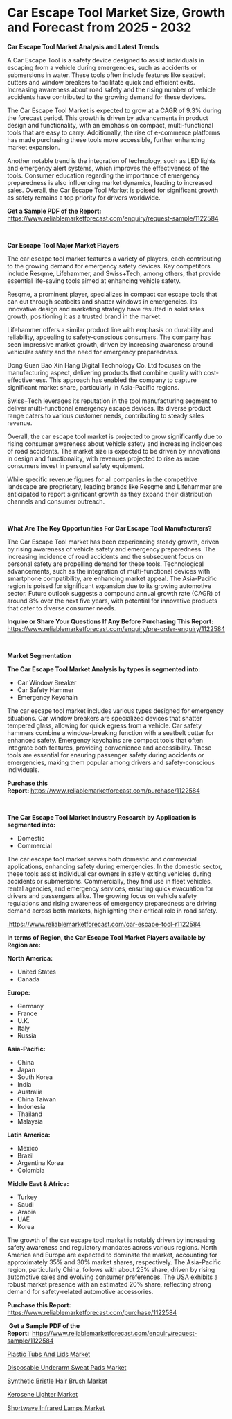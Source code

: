 <p><h1>Car Escape Tool Market Size, Growth and Forecast from 2025 - 2032</h1></p><p><strong>Car Escape Tool Market Analysis and Latest Trends</strong></p>
<p><p>A Car Escape Tool is a safety device designed to assist individuals in escaping from a vehicle during emergencies, such as accidents or submersions in water. These tools often include features like seatbelt cutters and window breakers to facilitate quick and efficient exits. Increasing awareness about road safety and the rising number of vehicle accidents have contributed to the growing demand for these devices.</p><p>The Car Escape Tool Market is expected to grow at a CAGR of 9.3% during the forecast period. This growth is driven by advancements in product design and functionality, with an emphasis on compact, multi-functional tools that are easy to carry. Additionally, the rise of e-commerce platforms has made purchasing these tools more accessible, further enhancing market expansion. </p><p>Another notable trend is the integration of technology, such as LED lights and emergency alert systems, which improves the effectiveness of the tools. Consumer education regarding the importance of emergency preparedness is also influencing market dynamics, leading to increased sales. Overall, the Car Escape Tool Market is poised for significant growth as safety remains a top priority for drivers worldwide.</p></p>
<p><strong>Get a Sample PDF of the Report:&nbsp;</strong> <a href="https://www.reliablemarketforecast.com/enquiry/request-sample/1122584?utm_campaign=1893&utm_medium=2&utm_source=Github&utm_content=ia&utm_term=05042025&utm_id=car-escape-tool">https://www.reliablemarketforecast.com/enquiry/request-sample/1122584</a></p>
<p>&nbsp;</p>
<p><strong>Car Escape Tool Major Market Players</strong></p>
<p><p>The car escape tool market features a variety of players, each contributing to the growing demand for emergency safety devices. Key competitors include Resqme, Lifehammer, and Swiss+Tech, among others, that provide essential life-saving tools aimed at enhancing vehicle safety. </p><p>Resqme, a prominent player, specializes in compact car escape tools that can cut through seatbelts and shatter windows in emergencies. Its innovative design and marketing strategy have resulted in solid sales growth, positioning it as a trusted brand in the market.</p><p>Lifehammer offers a similar product line with emphasis on durability and reliability, appealing to safety-conscious consumers. The company has seen impressive market growth, driven by increasing awareness around vehicular safety and the need for emergency preparedness.</p><p>Dong Guan Bao Xin Hang Digital Technology Co. Ltd focuses on the manufacturing aspect, delivering products that combine quality with cost-effectiveness. This approach has enabled the company to capture significant market share, particularly in Asia-Pacific regions.</p><p>Swiss+Tech leverages its reputation in the tool manufacturing segment to deliver multi-functional emergency escape devices. Its diverse product range caters to various customer needs, contributing to steady sales revenue.</p><p>Overall, the car escape tool market is projected to grow significantly due to rising consumer awareness about vehicle safety and increasing incidences of road accidents. The market size is expected to be driven by innovations in design and functionality, with revenues projected to rise as more consumers invest in personal safety equipment.</p><p>While specific revenue figures for all companies in the competitive landscape are proprietary, leading brands like Resqme and Lifehammer are anticipated to report significant growth as they expand their distribution channels and consumer outreach.</p></p>
<p>&nbsp;</p>
<p><strong>What Are The Key Opportunities For Car Escape Tool Manufacturers?</strong></p>
<p><p>The Car Escape Tool market has been experiencing steady growth, driven by rising awareness of vehicle safety and emergency preparedness. The increasing incidence of road accidents and the subsequent focus on personal safety are propelling demand for these tools. Technological advancements, such as the integration of multi-functional devices with smartphone compatibility, are enhancing market appeal. The Asia-Pacific region is poised for significant expansion due to its growing automotive sector. Future outlook suggests a compound annual growth rate (CAGR) of around 8% over the next five years, with potential for innovative products that cater to diverse consumer needs.</p></p>
<p><strong>Inquire or Share Your Questions If Any Before Purchasing This Report:</strong> <a href="https://www.reliablemarketforecast.com/enquiry/pre-order-enquiry/1122584?utm_campaign=1893&utm_medium=2&utm_source=Github&utm_content=ia&utm_term=05042025&utm_id=car-escape-tool">https://www.reliablemarketforecast.com/enquiry/pre-order-enquiry/1122584</a></p>
<p>&nbsp;</p>
<p><strong>Market Segmentation</strong></p>
<p><strong>The Car Escape Tool Market Analysis by types is segmented into:</strong></p>
<p><ul><li>Car Window Breaker</li><li>Car Safety Hammer</li><li>Emergency Keychain</li></ul></p>
<p><p>The car escape tool market includes various types designed for emergency situations. Car window breakers are specialized devices that shatter tempered glass, allowing for quick egress from a vehicle. Car safety hammers combine a window-breaking function with a seatbelt cutter for enhanced safety. Emergency keychains are compact tools that often integrate both features, providing convenience and accessibility. These tools are essential for ensuring passenger safety during accidents or emergencies, making them popular among drivers and safety-conscious individuals.</p></p>
<p><strong>Purchase this Report:&nbsp;</strong><a href="https://www.reliablemarketforecast.com/purchase/1122584?utm_campaign=1893&utm_medium=2&utm_source=Github&utm_content=ia&utm_term=05042025&utm_id=car-escape-tool">https://www.reliablemarketforecast.com/purchase/1122584</a></p>
<p>&nbsp;</p>
<p><strong>The Car Escape Tool Market Industry Research by Application is segmented into:</strong></p>
<p><ul><li>Domestic</li><li>Commercial</li></ul></p>
<p><p>The car escape tool market serves both domestic and commercial applications, enhancing safety during emergencies. In the domestic sector, these tools assist individual car owners in safely exiting vehicles during accidents or submersions. Commercially, they find use in fleet vehicles, rental agencies, and emergency services, ensuring quick evacuation for drivers and passengers alike. The growing focus on vehicle safety regulations and rising awareness of emergency preparedness are driving demand across both markets, highlighting their critical role in road safety.</p></p>
<p><a href="https://www.reliablemarketforecast.com/car-escape-tool-r1122584?utm_campaign=1893&utm_medium=2&utm_source=Github&utm_content=ia&utm_term=05042025&utm_id=car-escape-tool">&nbsp;https://www.reliablemarketforecast.com/car-escape-tool-r1122584</a></p>
<p><strong>In terms of Region, the Car Escape Tool Market Players available by Region are:</strong></p>
<p>
    <p> <strong> North America: </strong>
        <ul>
            <li>United States</li>
            <li>Canada</li>
        </ul>
        </p> 
    <p> <strong> Europe: </strong>
        <ul>
            <li>Germany</li>
            <li>France</li>
            <li>U.K.</li>
            <li>Italy</li>
            <li>Russia</li>
        </ul>
        </p> 
    <p> <strong> Asia-Pacific: </strong>
        <ul>
            <li>China</li>
            <li>Japan</li>
            <li>South Korea</li>
            <li>India</li>
            <li>Australia</li>
            <li>China Taiwan</li>
            <li>Indonesia</li>
            <li>Thailand</li>
            <li>Malaysia</li>
        </ul>
        </p> 
    <p> <strong> Latin America: </strong>
        <ul>
            <li>Mexico</li>
            <li>Brazil</li>
            <li>Argentina Korea</li>
            <li>Colombia</li>
        </ul>
        </p> 
    <p> <strong> Middle East & Africa: </strong>
        <ul>
            <li>Turkey</li>
            <li>Saudi</li>
            <li>Arabia</li>
            <li>UAE</li>
            <li>Korea</li>
        </ul>
    </p>
    </p>
<p><p>The growth of the car escape tool market is notably driven by increasing safety awareness and regulatory mandates across various regions. North America and Europe are expected to dominate the market, accounting for approximately 35% and 30% market shares, respectively. The Asia-Pacific region, particularly China, follows with about 25% share, driven by rising automotive sales and evolving consumer preferences. The USA exhibits a robust market presence with an estimated 20% share, reflecting strong demand for safety-related automotive accessories.</p></p>
<p><strong>Purchase this Report: </strong><a href="https://www.reliablemarketforecast.com/purchase/1122584?utm_campaign=1893&utm_medium=2&utm_source=Github&utm_content=ia&utm_term=05042025&utm_id=car-escape-tool">https://www.reliablemarketforecast.com/purchase/1122584</a></p>
<p>&nbsp;<strong>Get a Sample PDF of the Report:&nbsp;&nbsp;</strong><a href="https://www.reliablemarketforecast.com/enquiry/request-sample/1122584?utm_campaign=1893&utm_medium=2&utm_source=Github&utm_content=ia&utm_term=05042025&utm_id=car-escape-tool">https://www.reliablemarketforecast.com/enquiry/request-sample/1122584</a></p>
<p><strong></strong></p>
<p><p><a href="https://github.com/tyreinhssan/Market-Research-Report-List-1/blob/main/plastic-tubs-and-lids-market.md?utm_campaign=1893&utm_medium=2&utm_source=Github&utm_content=ia&utm_term=05042025&utm_id=car-escape-tool">Plastic Tubs And Lids Market</a></p><p><a href="https://github.com/aertsfecto0h/Market-Research-Report-List-1/blob/main/disposable-underarm-sweat-pads-market.md?utm_campaign=1893&utm_medium=2&utm_source=Github&utm_content=ia&utm_term=05042025&utm_id=car-escape-tool">Disposable Underarm Sweat Pads Market</a></p><p><a href="https://github.com/barlevsebako/Market-Research-Report-List-1/blob/main/synthetic-bristle-hair-brush-market.md?utm_campaign=1893&utm_medium=2&utm_source=Github&utm_content=ia&utm_term=05042025&utm_id=car-escape-tool">Synthetic Bristle Hair Brush Market</a></p><p><a href="https://github.com/luerabollevc/Market-Research-Report-List-1/blob/main/kerosene-lighter-market.md?utm_campaign=1893&utm_medium=2&utm_source=Github&utm_content=ia&utm_term=05042025&utm_id=car-escape-tool">Kerosene Lighter Market</a></p><p><a href="https://github.com/hiwatchucuy/Market-Research-Report-List-1/blob/main/shortwave-infrared-lamps-market.md?utm_campaign=1893&utm_medium=2&utm_source=Github&utm_content=ia&utm_term=05042025&utm_id=car-escape-tool">Shortwave Infrared Lamps Market</a></p></p>